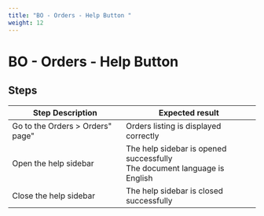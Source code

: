 ```yaml
---
title: "BO - Orders - Help Button "
weight: 12
---
```


# BO - Orders - Help Button 
## Steps
| Step Description | Expected result |
| ----- | ----- |
| Go to the Orders > Orders" page" | Orders listing is displayed correctly |
| Open the help sidebar | The help sidebar is opened successfully<br>The document language is English |
| Close the help sidebar | The help sidebar is closed successfully |
